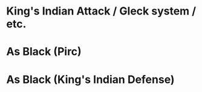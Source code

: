 # King's Indian Attack / Gleck system / etc.



# As Black (Pirc)

# As Black (King's Indian Defense)

